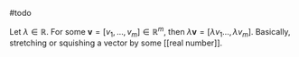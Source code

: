 #todo 

Let $\lambda \in \mathbb R$. For some $\mathbf{v} = [v_{1}, \dots, v_{m}] \in \mathbb R^m$, then $\lambda \mathbf{v} = [\lambda v_{1} \dots , \lambda v_{m}]$. Basically, stretching or squishing a vector by some [[real number]]. 

